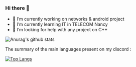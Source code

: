 ### Hi there 👋

- 🔭 I’m currently working on networks & android project
- 🌱 I’m currently learning IT in TELECOM Nancy
- 🤔 I’m looking for help with any project on C++

![Anurag's github stats](https://github-readme-stats.vercel.app/api?username=Knackie&show_icons=true&theme=radical) 

The summary of the main languages present on my discord : 

[![Top Langs](https://github-readme-stats.vercel.app/api/top-langs/?username=anuraghazra&layout=compact)](https://github.com/Knackie/github-readme-stats)
<!--
**Knackie/Knackie** is a ✨ _special_ ✨ repository because its `README.md` (this file) appears on your GitHub profile.

Here are some ideas to get you started:


-->
